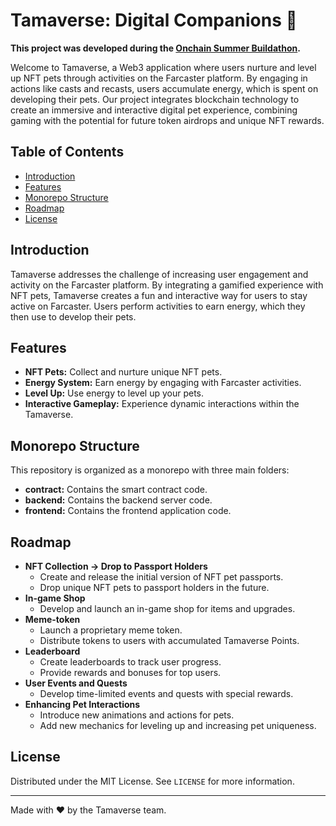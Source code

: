 # Tamaverse: Digital Companions 🐾

**This project was developed during the [Onchain Summer Buildathon](https://onchain-summer.devfolio.co/).**

Welcome to Tamaverse, a Web3 application where users nurture and level up NFT pets through activities on the Farcaster platform. By engaging in actions like casts and recasts, users accumulate energy, which is spent on developing their pets. Our project integrates blockchain technology to create an immersive and interactive digital pet experience, combining gaming with the potential for future token airdrops and unique NFT rewards.

## Table of Contents
- [Introduction](#introduction)
- [Features](#features)
- [Monorepo Structure](#monorepo-structure)
- [Roadmap](#roadmap)
- [License](#license)

## Introduction
Tamaverse addresses the challenge of increasing user engagement and activity on the Farcaster platform. By integrating a gamified experience with NFT pets, Tamaverse creates a fun and interactive way for users to stay active on Farcaster. Users perform activities to earn energy, which they then use to develop their pets.

## Features
- **NFT Pets:** Collect and nurture unique NFT pets.
- **Energy System:** Earn energy by engaging with Farcaster activities.
- **Level Up:** Use energy to level up your pets.
- **Interactive Gameplay:** Experience dynamic interactions within the Tamaverse.

## Monorepo Structure
This repository is organized as a monorepo with three main folders:
- **contract:** Contains the smart contract code.
- **backend:** Contains the backend server code.
- **frontend:** Contains the frontend application code.

## Roadmap
- **NFT Collection -> Drop to Passport Holders**
  - Create and release the initial version of NFT pet passports.
  - Drop unique NFT pets to passport holders in the future.
- **In-game Shop**
  - Develop and launch an in-game shop for items and upgrades.
- **Meme-token**
  - Launch a proprietary meme token.
  - Distribute tokens to users with accumulated Tamaverse Points.
- **Leaderboard**
  - Create leaderboards to track user progress.
  - Provide rewards and bonuses for top users.
- **User Events and Quests**
  - Develop time-limited events and quests with special rewards.
- **Enhancing Pet Interactions**
  - Introduce new animations and actions for pets.
  - Add new mechanics for leveling up and increasing pet uniqueness.

## License
Distributed under the MIT License. See `LICENSE` for more information.

---

Made with ❤️ by the Tamaverse team.